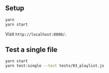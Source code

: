 ## Setup

```sh
yarn
yarn start
```

Visit `http://localhost:8080/`.

## Test a single file

```sh
yarn start
yarn test:single --test tests/03_playlist.js
```
